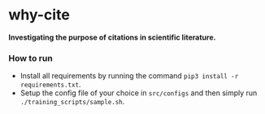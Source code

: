 # why-cite
**Investigating the purpose of citations in scientific literature.**

### How to run
- Install all requirements by running the command ```pip3 install -r requirements.txt```. 
- Setup the config file of your choice in ```src/configs``` and then simply run ```./training_scripts/sample.sh```.
